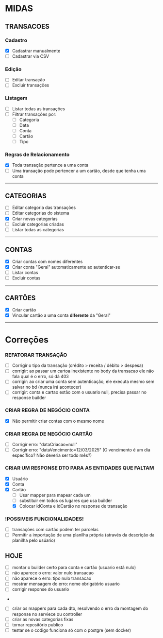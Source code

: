 # MIDAS

## TRANSACOES

### Cadastro
- [x] Cadastrar manualmente
- [ ] Cadastrar via CSV

### Edição
- [ ] Editar transação
- [ ] Excluir transações

### Listagem
- [ ] Listar todas as transações
- [ ] Filtrar transações por:
    - [ ] Categoria
    - [ ] Data
    - [ ] Conta
    - [ ] Cartão
    - [ ] Tipo

### Regras de Relacionamento
- [x] Toda transação pertence a uma conta
- [ ] Uma transação pode pertencer a um cartão, desde que tenha uma conta

---

## CATEGORIAS
- [ ] Editar categoria das transações
- [ ] Editar categorias do sistema
- [x] Criar novas categorias
- [ ] Excluir categorias criadas
- [ ] Listar todas as categorias

---

## CONTAS
- [x] Criar contas com nomes diferentes
- [x] Criar conta "Geral" automaticamente ao autenticar-se
- [ ] Listar contas
- [ ] Excluir contas

---

## CARTÕES
- [x] Criar cartão
- [x] Vincular cartão a uma conta **diferente** da "Geral"

---

# Correções

### REFATORAR TRANSAÇÃO
- [ ] Corrigir o tipo da transação (crédito > receita / débito > despesa)
- [ ] corrigir: ao passar um cartoa inexistente no body da transacao ele não fala qual é o erro, só dá 403
- [ ] corrigir: ao criar uma conta sem autenticação, ele executa mesmo sem salvar no bd (nunca irá acontecer)
- [ ] corrigir: conta e cartao estão com o usuario null, precisa passar no response builder

### CRIAR REGRA DE NEGÓCIO CONTA
- [x] Não permitir criar contas com o mesmo nome

### CRIAR REGRA DE NEGÓCIO CARTÃO
- [ ] Corrigir erro: "dataCriacao=null"
- [ ] Corrigir erro: "dataVencimento=12/03/2025" (O vencimento é um dia específico? Não deveria ser todo mês?)

### CRIAR UM RESPONSE DTO PARA AS ENTIDADES QUE FALTAM
- [x] Usuário
- [x] Conta
- [x] Cartão
  - [ ] Usar mapper para mapear cada um
  - [ ] substituir em todos os lugares que usa builder
  - [x] Colocar idConta e idCartão no response de transação

### !POSSIVEIS FUNCIONALIDADES!
- [ ] transações com cartão podem ter parcelas
- [ ] Permitir a importação de uma planilha própria (através da descrição da planilha pelo usúario)

## HOJE
- [ ] montar o builder certo para conta e cartão (usuario está nulo)
- [ ] não aparece o erro: valor nulo transacao 
- [ ] não aparece o erro: tipo nulo transacao
- [ ] mostrar mensagem do erro: nome obrigatório usuario
- [ ] corrigir response do usuario 
- 
- [ ] criar os mappers para cada dto, resolvendo o erro da montagem do response no serviece ou controller
- [ ] criar as novas categorias fixas
- [ ] tornar repositório publico
- [ ] testar se o codigo funciona só com o postgre (sem docker)
